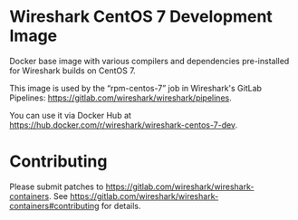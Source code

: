 # Wireshark CentOS 7 Development Image

Docker base image with various compilers and dependencies pre-installed for
Wireshark builds on CentOS 7.

This image is used by the “rpm-centos-7” job in Wireshark's GitLab Pipelines:
https://gitlab.com/wireshark/wireshark/pipelines.

You can use it via Docker Hub at
https://hub.docker.com/r/wireshark/wireshark-centos-7-dev.

# Contributing

Please submit patches to
https://gitlab.com/wireshark/wireshark-containers.
See
https://gitlab.com/wireshark/wireshark-containers#contributing
for details.
